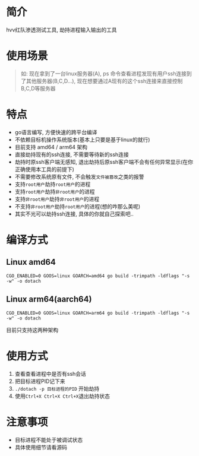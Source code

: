 # 简介

hvv红队渗透测试工具, 劫持进程输入输出的工具

# 使用场景

> 如: 现在拿到了一台linux服务器(A), ps 命令查看进程发现有用户ssh连接到了其他服务器(B,C,D...), 现在想要通过A现有的这个ssh连接来直接控制B,C,D等服务器

# 特点

- go语言编写, 方便快速的跨平台编译
- 不依赖目标机操作系统版本(基本上只要是基于linux的就行)
- 目前支持 amd64 / arm64 架构
- 直接劫持现有的ssh连接, 不需要等待新的ssh连接
- 劫持时原ssh客户端无感知, 退出劫持后原ssh客户端不会有任何异常显示(在你正确使用本工具的前提下)
- 不需要修改系统原有文件, 不会触发`文件被篡改`之类的报警
- 支持`root用户`劫持`root用户`的进程
- 支持`root用户`劫持`非root用户`的进程
- 支持`非root用户`劫持`非root用户`的进程
- 不支持`非root用户`劫持`root用户`的进程(想的咋那么美呢)
- 其实不光可以劫持ssh连接, 具体的你就自己探索吧..

# 编译方式

## Linux amd64

`CGO_ENABLED=0 GOOS=linux GOARCH=amd64 go build -trimpath -ldflags "-s -w" -o dotach`

## Linux arm64(aarch64)

`CGO_ENABLED=0 GOOS=linux GOARCH=arm64 go build -trimpath -ldflags "-s -w" -o dotach`

目前只支持这两种架构

# 使用方式

1. 查看查看进程中是否有ssh会话
2. 把目标进程PID记下来
3. `./dotach -p 目标进程的PID` 开始劫持
4. 使用`Ctrl+X Ctrl+X Ctrl+X`退出劫持状态

# 注意事项

- 目标进程不能处于被调试状态
- 具体使用细节请看源码
